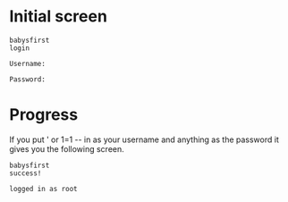 # Initial screen  
	babysfirst  
	login  

	Username:  

	Password:  

# Progress  
If you put ' or 1=1 -- in as your username and anything as the password it gives you the following screen.  

	babysfirst  
	success!  

	logged in as root  

